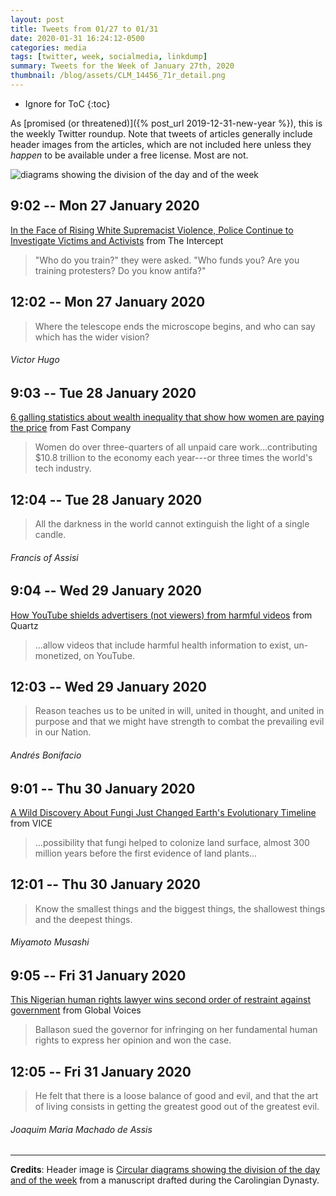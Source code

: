 ```yaml
---
layout: post
title: Tweets from 01/27 to 01/31
date: 2020-01-31 16:24:12-0500
categories: media
tags: [twitter, week, socialmedia, linkdump]
summary: Tweets for the Week of January 27th, 2020
thumbnail: /blog/assets/CLM_14456_71r_detail.png
---
```


* Ignore for ToC
{:toc}

As [promised (or threatened)]({% post_url 2019-12-31-new-year %}), this is the weekly Twitter roundup.  Note that tweets of articles generally include header images from the articles, which are not included here unless they *happen* to be available under a free license.  Most are not.

![diagrams showing the division of the day and of the week](/blog/assets/CLM_14456_71r_detail.png "diagrams showing the division of the day and of the week")

## 9:02 -- Mon 27 January 2020

[<i class="fab fa-twitter-square"></i>](https://jcolag.github.io/twitter/1221795494139252736) [In the Face of Rising White Supremacist Violence, Police Continue to Investigate Victims and Activists](https://theintercept.com/2020/01/20/political-surveillance-police-activists-tennessee/) from The Intercept

 > "Who do you train?" they were asked. "Who funds you? Are you training protesters? Do you know antifa?"

## 12:02 -- Mon 27 January 2020

[<i class="fab fa-twitter"></i>](https://jcolag.github.io/twitter/1221840792718843911)

 > Where the telescope ends the microscope begins, and who can say which has the wider vision?

###### Victor Hugo

## 9:03 -- Tue 28 January 2020

[<i class="fab fa-twitter-square"></i>](https://jcolag.github.io/twitter/1222158133709234178) [6 galling statistics about wealth inequality that show how women are paying the price](https://www.fastcompany.com/90453767/6-galling-statistics-about-wealth-inequality-that-show-how-women-are-paying-the-price) from Fast Company

 > Women do over three-quarters of all unpaid care work...contributing $10.8 trillion to the economy each year---or three times the world's tech industry.

## 12:04 -- Tue 28 January 2020

[<i class="fab fa-twitter"></i>](https://jcolag.github.io/twitter/1222203683703644160)

 > All the darkness in the world cannot extinguish the light of a single candle.

###### Francis of Assisi

## 9:04 -- Wed 29 January 2020

[<i class="fab fa-twitter-square"></i>](https://jcolag.github.io/twitter/1222520773178462208) [How YouTube shields advertisers (not viewers) from harmful videos](https://qz.com/1785613/how-youtube-shields-advertisers-not-viewers-from-harmful-videos/) from Quartz

 > ...allow videos that include harmful health information to exist, un-monetized, on YouTube.

## 12:03 -- Wed 29 January 2020

[<i class="fab fa-twitter"></i>](https://jcolag.github.io/twitter/1222565820213211137)

 > Reason teaches us to be united in will, united in thought, and united in purpose and that we might have strength to combat the prevailing evil in our Nation.

###### Andrés Bonifacio

## 9:01 -- Thu 30 January 2020

[<i class="fab fa-twitter-square"></i>](https://jcolag.github.io/twitter/1222882406266556421) [A Wild Discovery About Fungi Just Changed Earth's Evolutionary Timeline](https://www.vice.com/en_us/article/dyg7x7/a-wild-discovery-about-fungi-just-changed-earths-evolutionary-timeline) from VICE

 > ...possibility that fungi helped to colonize land surface, almost 300 million years before the first evidence of land plants...

## 12:01 -- Thu 30 January 2020

[<i class="fab fa-twitter"></i>](https://jcolag.github.io/twitter/1222927704816619521)

 > Know the smallest things and the biggest things, the shallowest things and the deepest things.

###### Miyamoto Musashi

## 9:05 -- Fri 31 January 2020

[<i class="fab fa-twitter-square"></i>](https://jcolag.github.io/twitter/1223245800886530049) [This Nigerian human rights lawyer wins second order of restraint against government](https://globalvoices.org/2020/01/24/this-nigerian-human-rights-lawyer-wins-second-order-of-restraint-against-government/) from Global Voices

 > Ballason sued the governor for infringing on her fundamental human rights to express her opinion and won the case.

## 12:05 -- Fri 31 January 2020

[<i class="fab fa-twitter"></i>](https://jcolag.github.io/twitter/1223291099307020288)

 > He felt that there is a loose balance of good and evil, and that the art of living consists in getting the greatest good out of the greatest evil.

###### Joaquim Maria Machado de Assis

* * *

**Credits**:  Header image is [Circular diagrams showing the division of the day and of the week](https://en.wikipedia.org/wiki/Week#/media/File:CLM_14456_71r_detail.jpg) from a manuscript drafted during the Carolingian Dynasty.
